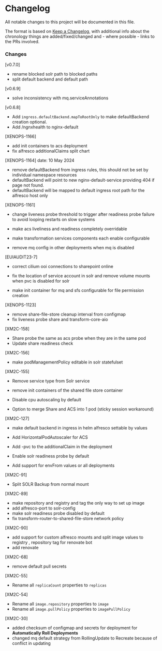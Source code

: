 # Changelog

All notable changes to this project will be documented in this file.

The format is based on [Keep a Changelog](https://keepachangelog.com/en/1.0.0/), with additional info about the
chronology things are added/fixed/changed and - where possible - links to the PRs involved.

### Changes
[v0.7.0]
* rename blocked solr path to blocked paths 
* split default backend and default path

[v0.6.9]
* solve inconsistency with mq.serviceAnnotations

[v0.6.8]
* Add `ingress.defaultBackend.mapToRootOnly` to make defaultBackend creation optional.
* Add /ngnxhealth to nginx-default

[XENOPS-1166]
* add init containers to acs deployment
* fix alfresco additionalClaims split chart

[XENOPS-1164]  date: 10 May 2024
* remove defaultBackend from ingress rules, this should not be set by individual namespace resources
* defaultBackend will point to new nginx-default-service providing 404 if page not found.
* defaultBackend will be mapped to default ingress root path for the alfresco host only



[XENOPS-1161] 
* change liveness probe threshold to trigger after readiness probe failure to avoid looping restarts on slow systems 
 

* make acs liveliness and readiness completely overridable
* make transformation services components each enable configurable
* remove mq config in other deployments when mq is disabled

[EUIAUDIT23-7] 
* correct cilium ooi connections to sharepoint online

* fix the location of service account in solr and remove volume mounts when pvc is disabled for solr
* make init container for mq and sfs configurable for file permission creation

[XENOPS-1123]

* remove share-file-store cleanup interval from configmap
* fix liveness probe share and transform-core-aio

[XM2C-158]

* Share probe the same as acs probe when they are in the same pod
* Update share readiness check

[XM2C-156]

* make podManagementPolicy editable in solr statefulset

[XM2C-155]

* Remove service type from Solr service


* remove init containers of the shared file store container


* Disable cpu autoscaling by default
* Option to merge Share and ACS into 1 pod (sticky session workaround)

[XM2C-127]

* make default backend in ingress in helm alfresco settable by values


* Add HorizontalPodAutoscaler for ACS
* Add -pvc to the additionalClaim in the deployment
* Enable solr readiness probe by default
* Add support for envFrom values or all deployments

[XM2C-91]

* Split SOLR Backup from normal mount

[XM2C-89]

* make repository and registry and tag the only way to set up image
* add alfresco-port to solr-config
* make solr readiness probe disabled by default
* fix transform-router-to-shared-file-store network policy

[XM2C-90]

* add support for custom alfresco mounts and split image values to registry , repository tag for renovate bot
* add renovate

[XM2C-68]

* remove default pull secrets

[XM2C-55]

* Rename all `replicaCount` properties to `replicas`

[XM2C-54]

* Rename all `image.repository` properties to `image`
* Rename all `image.pullPolicy` properties to `imagePullPolicy`

[XM2C-30]

* added checksum of configmap and secrets for deployment for **Automatically Roll Deployments**
* changed mq default strategy from RollingUpdate to Recreate because of conflict in updating 

